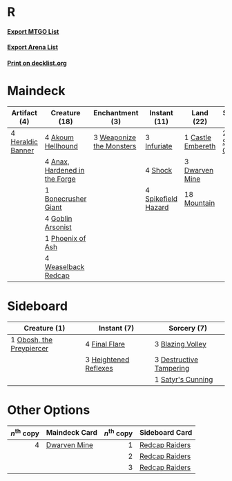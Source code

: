 # R

#### [Export MTGO List](../collection/R/R.txt)
#### [Export Arena List](../collection/R/R_arena.txt)
#### [Print on decklist.org](http://decklist.org/?deckmain=4%09Akoum%20Hellhound%0A4%09Anax,%20Hardened%20in%20the%20Forge%0A1%09Bonecrusher%20Giant%0A1%09Castle%20Embereth%0A3%09Dwarven%20Mine%0A4%09Goblin%20Arsonist%0A4%09Heraldic%20Banner%0A3%09Infuriate%0A18%09Mountain%0A1%09Phoenix%20of%20Ash%0A2%09Satyr's%20Cunning%0A4%09Shock%0A4%09Spikefield%20Hazard%0A3%09Weaponize%20the%20Monsters%0A4%09Weaselback%20Redcap&deckside=3%09Blazing%20Volley%0A3%09Destructive%20Tampering%0A4%09Final%20Flare%0A3%09Heightened%20Reflexes%0A1%09Obosh,%20the%20Preypiercer%0A1%09Satyr's%20Cunning)
# Maindeck

|                                        Artifact (4)                                        |                                             Creature (18)                                              |                                          Enchantment (3)                                          |                                         Instant (11)                                         |                                         Land (22)                                          |                                        Sorcery (2)                                         |
|--------------------------------------------------------------------------------------------|--------------------------------------------------------------------------------------------------------|---------------------------------------------------------------------------------------------------|----------------------------------------------------------------------------------------------|--------------------------------------------------------------------------------------------|--------------------------------------------------------------------------------------------|
|4 [Heraldic Banner](http://gatherer.wizards.com/Pages/Card/Details.aspx?multiverseid=473184)|4 [Akoum Hellhound](http://gatherer.wizards.com/Pages/Card/Details.aspx?multiverseid=491772)            |3 [Weaponize the Monsters](http://gatherer.wizards.com/Pages/Card/Details.aspx?multiverseid=479660)|3 [Infuriate](http://gatherer.wizards.com/Pages/Card/Details.aspx?multiverseid=466899)        |1 [Castle Embereth](http://gatherer.wizards.com/Pages/Card/Details.aspx?multiverseid=473201)|2 [Satyr's Cunning](http://gatherer.wizards.com/Pages/Card/Details.aspx?multiverseid=476403)|
|                                                                                            |4 [Anax, Hardened in the Forge](http://gatherer.wizards.com/Pages/Card/Details.aspx?multiverseid=476376)|                                                                                                   |4 [Shock](http://gatherer.wizards.com/Pages/Card/Details.aspx?multiverseid=129732)            |3 [Dwarven Mine](http://gatherer.wizards.com/Pages/Card/Details.aspx?multiverseid=473205)   |                                                                                            |
|                                                                                            |1 [Bonecrusher Giant](http://gatherer.wizards.com/Pages/Card/Details.aspx?multiverseid=473077)          |                                                                                                   |4 [Spikefield Hazard](http://gatherer.wizards.com/Pages/Card/Details.aspx?multiverseid=491809)|18 [Mountain](http://gatherer.wizards.com/Pages/Card/Details.aspx?multiverseid=439859)      |                                                                                            |
|                                                                                            |4 [Goblin Arsonist](http://gatherer.wizards.com/Pages/Card/Details.aspx?multiverseid=368478)            |                                                                                                   |                                                                                              |                                                                                            |                                                                                            |
|                                                                                            |1 [Phoenix of Ash](http://gatherer.wizards.com/Pages/Card/Details.aspx?multiverseid=476399)             |                                                                                                   |                                                                                              |                                                                                            |                                                                                            |
|                                                                                            |4 [Weaselback Redcap](http://gatherer.wizards.com/Pages/Card/Details.aspx?multiverseid=473110)          |                                                                                                   |                                                                                              |                                                                                            |                                                                                            |


# Sideboard

|                                           Creature (1)                                            |                                          Instant (7)                                           |                                           Sorcery (7)                                            |
|---------------------------------------------------------------------------------------------------|------------------------------------------------------------------------------------------------|--------------------------------------------------------------------------------------------------|
|1 [Obosh, the Preypiercer](http://gatherer.wizards.com/Pages/Card/Details.aspx?multiverseid=479748)|4 [Final Flare](http://gatherer.wizards.com/Pages/Card/Details.aspx?multiverseid=476385)        |3 [Blazing Volley](http://gatherer.wizards.com/Pages/Card/Details.aspx?multiverseid=426821)       |
|                                                                                                   |3 [Heightened Reflexes](http://gatherer.wizards.com/Pages/Card/Details.aspx?multiverseid=479643)|3 [Destructive Tampering](http://gatherer.wizards.com/Pages/Card/Details.aspx?multiverseid=423745)|
|                                                                                                   |                                                                                                |1 [Satyr's Cunning](http://gatherer.wizards.com/Pages/Card/Details.aspx?multiverseid=476403)      |


# Other Options

|*n*<sup>th</sup> copy|                                     Maindeck Card                                     |*n*<sup>th</sup> copy|                                     Sideboard Card                                      |
|--------------------:|---------------------------------------------------------------------------------------|--------------------:|-----------------------------------------------------------------------------------------|
|                    4|[Dwarven Mine](http://gatherer.wizards.com/Pages/Card/Details.aspx?multiverseid=473205)|                    1|[Redcap Raiders](http://gatherer.wizards.com/Pages/Card/Details.aspx?multiverseid=473098)|
|                     |                                                                                       |                    2|[Redcap Raiders](http://gatherer.wizards.com/Pages/Card/Details.aspx?multiverseid=473098)|
|                     |                                                                                       |                    3|[Redcap Raiders](http://gatherer.wizards.com/Pages/Card/Details.aspx?multiverseid=473098)|

